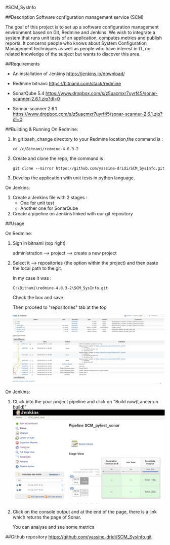 #SCM_SysInfo

##Description
Software configuration management service (SCM)

The goal of this project is to set up a software configuration management environment based on Git, Redmine and Jenkins. We wish to integrate a system that runs unit tests of an application, computes metrics and publish reports. It concerns people who knows about System Configuration Management techniques as well as people who have interest in IT, no related knowledge of the subject but wants to discover this area.

##Requirements
-   An installation of Jenkins
https://jenkins.io/download/

-   Redmine bitnami https://bitnami.com/stack/redmine

-   SonarQube 5.4 https://www.dropbox.com/s/z5uacmxr7uyrf45/sonar-scanner-2.6.1.zip?dl=0

-   Sonnar-scanner 2.6.1 https://www.dropbox.com/s/z5uacmxr7uyrf45/sonar-scanner-2.6.1.zip?dl=0

##Building & Running
On Redmine:
1.  In git bash, change directory to your Redmine location,the command is :

        cd /c/Bitnami/redmine-4.0.3-2
        
2.  Create and clone the repo, the command is :

        git clone --mirror https://github.com/yassine-dridi/SCM_SysInfo.git

3.  Develop the application with unit tests in python language.

On Jenkins:
1.  Create a Jenkins file with 2 stages :
    -   One for unit test
    -   Another one for SonarQube
2.  Create a pipeline on Jenkins linked with our git repository

##Usage

On Redmine:
1.  Sign in bitnami (top right) 

    administration --> project --> create a new project
        
2.  Select it --> repositories (the option within the project)
and then paste the local path to the git.

    In my case it was :

        C:\Bitnami\redmine-4.0.3-2\SCM_SysInfo.git

    Check the box and save

    Then proceed to "repositories" tab at the top 

    ![alt text](Capture_redmine.PNG)

On Jenkins:

1.  CLick into the your project pipeline and click on "Build now(Lancer un build)"
![alt text](cap.png)

2.  Click on the console output and at the end of the page, there is a link which returns the page of Sonar.

    You can analyse and see some metrics

##Github repository
https://github.com/yassine-dridi/SCM_SysInfo.git

